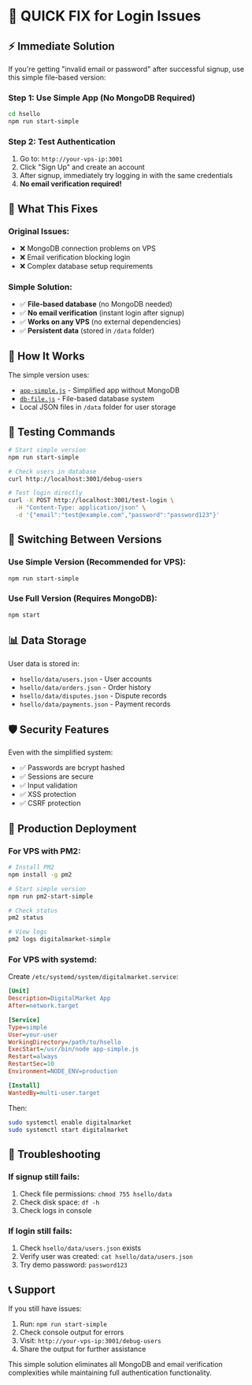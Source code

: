 # 🚀 QUICK FIX for Login Issues

## ⚡ **Immediate Solution**

If you're getting "invalid email or password" after successful signup, use this simple file-based version:

### **Step 1: Use Simple App (No MongoDB Required)**
```bash
cd hsello
npm run start-simple
```

### **Step 2: Test Authentication**
1. Go to: `http://your-vps-ip:3001`
2. Click "Sign Up" and create an account
3. After signup, immediately try logging in with the same credentials
4. **No email verification required!**

## 🔧 **What This Fixes**

### **Original Issues:**
- ❌ MongoDB connection problems on VPS
- ❌ Email verification blocking login
- ❌ Complex database setup requirements

### **Simple Solution:**
- ✅ **File-based database** (no MongoDB needed)
- ✅ **No email verification** (instant login after signup)
- ✅ **Works on any VPS** (no external dependencies)
- ✅ **Persistent data** (stored in `/data` folder)

## 📁 **How It Works**

The simple version uses:
- [`app-simple.js`](app-simple.js) - Simplified app without MongoDB
- [`db-file.js`](db-file.js) - File-based database system
- Local JSON files in `/data` folder for user storage

## 🧪 **Testing Commands**

```bash
# Start simple version
npm run start-simple

# Check users in database
curl http://localhost:3001/debug-users

# Test login directly
curl -X POST http://localhost:3001/test-login \
  -H "Content-Type: application/json" \
  -d '{"email":"test@example.com","password":"password123"}'
```

## 🔄 **Switching Between Versions**

### **Use Simple Version (Recommended for VPS):**
```bash
npm run start-simple
```

### **Use Full Version (Requires MongoDB):**
```bash
npm start
```

## 📊 **Data Storage**

User data is stored in:
- `hsello/data/users.json` - User accounts
- `hsello/data/orders.json` - Order history
- `hsello/data/disputes.json` - Dispute records
- `hsello/data/payments.json` - Payment records

## 🛡️ **Security Features**

Even with the simplified system:
- ✅ Passwords are bcrypt hashed
- ✅ Sessions are secure
- ✅ Input validation
- ✅ XSS protection
- ✅ CSRF protection

## 🚀 **Production Deployment**

### **For VPS with PM2:**
```bash
# Install PM2
npm install -g pm2

# Start simple version
npm run pm2-start-simple

# Check status
pm2 status

# View logs
pm2 logs digitalmarket-simple
```

### **For VPS with systemd:**
Create `/etc/systemd/system/digitalmarket.service`:
```ini
[Unit]
Description=DigitalMarket App
After=network.target

[Service]
Type=simple
User=your-user
WorkingDirectory=/path/to/hsello
ExecStart=/usr/bin/node app-simple.js
Restart=always
RestartSec=10
Environment=NODE_ENV=production

[Install]
WantedBy=multi-user.target
```

Then:
```bash
sudo systemctl enable digitalmarket
sudo systemctl start digitalmarket
```

## 🔧 **Troubleshooting**

### **If signup still fails:**
1. Check file permissions: `chmod 755 hsello/data`
2. Check disk space: `df -h`
3. Check logs in console

### **If login still fails:**
1. Check `hsello/data/users.json` exists
2. Verify user was created: `cat hsello/data/users.json`
3. Try demo password: `password123`

## 📞 **Support**

If you still have issues:
1. Run: `npm run start-simple`
2. Check console output for errors
3. Visit: `http://your-vps-ip:3001/debug-users`
4. Share the output for further assistance

This simple solution eliminates all MongoDB and email verification complexities while maintaining full authentication functionality.